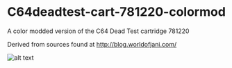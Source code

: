 # C64deadtest-cart-781220-colormod
A color modded version of the C64 Dead Test cartridge 781220

Derived from sources found at http://blog.worldofjani.com/ 

![alt text](https://github.com/AtomicRPM/C64deadtest-cart-colormod/blob/main/deadtest781220.jpg?raw=true)
